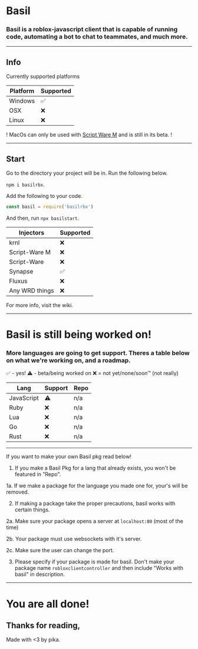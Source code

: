 # Basil
### Basil is a roblox-javascript client that is capable of running code, automating a bot to chat to teammates, and much more.
---

## Info

Currently supported platforms 

| Platform | Supported |
| --- | --- |
| Windows | ✅ |
| OSX | ❌ |
| Linux | ❌ |

! MacOs can only be used with [Script Ware M](https://script-ware.com/) and is still in its beta. !

---

## Start

Go to the directory your project will be in.
Run the following below.

`npm i basilrbx`.

Add the following to your code.
```js
const basil = require('basilrbx')
```

And then, run `npx basilstart`.

| Injectors | Supported |
| --- | --- |
| krnl | ❌ |
| Script-Ware M | ❌ |
| Script-Ware | ❌ |
| Synapse | ✅ |
| Fluxus | ❌ |
| Any WRD things | ❌ |


For more info, visit the wiki.

---

# Basil is still being worked on!

### More languages are going to get support. Theres a table below on what we're working on, and a roadmap.
✅ - yes!
⚠️ - beta/being worked on
❌ = not yet/none/soon:tm: (not really)


| Lang | Support | Repo |
| --- | --- | --- | 
| JavaScript | ⚠️ | n/a |
| Ruby | ❌ | n/a |
| Lua | ❌ | n/a |
| Go | ❌ | n/a |
| Rust | ❌ | n/a |

--- 

If you want to make your own Basil pkg read below!

1. If you make a Basil Pkg for a lang that already exists, you won't be featured in "Repo".

1a. If we make a package for the language you made one for, your's will be removed.

2. If making a package take the proper precautions, basil works with certain things.

2a. Make sure your package opens a server at `localhost:80` (most of the time)

2b. Your package must use websockets with it's server.

2c. Make sure the user can change the port.

3. Please specify if your package is made for basil. Don't make your package name `robloxclientcontroller` and then include "Works with basil" in description.

---

# You are all done!

## Thanks for reading,

Made with <3 by pika.
